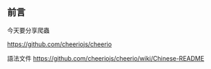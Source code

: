 ## 前言

今天要分享爬蟲

https://github.com/cheeriojs/cheerio

語法文件
https://github.com/cheeriojs/cheerio/wiki/Chinese-README